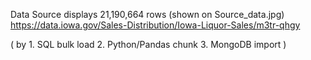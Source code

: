 Data Source displays 21,190,664 rows (shown on Source_data.jpg)
https://data.iowa.gov/Sales-Distribution/Iowa-Liquor-Sales/m3tr-qhgy

  ( by  1. SQL bulk load
        2. Python/Pandas chunk
        3. MongoDB import 
  )

